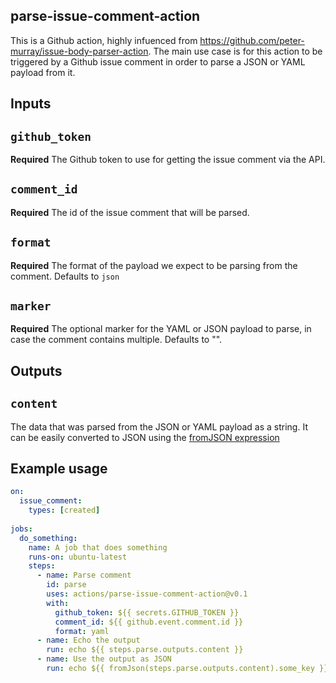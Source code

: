 ## parse-issue-comment-action

This is a Github action, highly infuenced from https://github.com/peter-murray/issue-body-parser-action. The main use case 
is for this action to be triggered by a Github issue comment in order to parse a JSON or YAML payload from it. 

## Inputs

## `github_token`

**Required** The Github token to use for getting the issue comment via the API.

## `comment_id`

**Required** The id of the issue comment that will be parsed.

## `format`

**Required** The format of the payload we expect to be parsing from the comment. Defaults to `json`

## `marker`

**Required** The optional marker for the YAML or JSON payload to parse, in case the comment contains multiple. Defaults to "".

## Outputs

## `content`

The data that was parsed from the JSON or YAML payload as a string. It can be easily converted to JSON using the [fromJSON expression](https://docs.github.com/en/enterprise-cloud@latest/actions/learn-github-actions/expressions#fromjson) 

## Example usage
``` yaml
on:
  issue_comment:
    types: [created]
    
jobs:
  do_something:
    name: A job that does something
    runs-on: ubuntu-latest
    steps:
      - name: Parse comment 
        id: parse
        uses: actions/parse-issue-comment-action@v0.1
        with:
          github_token: ${{ secrets.GITHUB_TOKEN }}
          comment_id: ${{ github.event.comment.id }}
          format: yaml
      - name: Echo the output
        run: echo ${{ steps.parse.outputs.content }} 
      - name: Use the output as JSON
        run: echo ${{ fromJson(steps.parse.outputs.content).some_key }}
```
